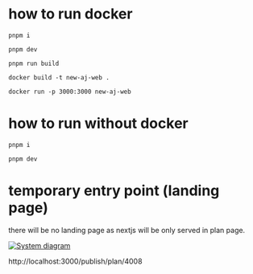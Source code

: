 # how to run docker

`pnpm i`

`pnpm dev`

`pnpm run build`

`docker build -t new-aj-web .`

`docker run -p 3000:3000 new-aj-web`

# how to run without docker

`pnpm i`

`pnpm dev`

# temporary entry point (landing page)

there will be no landing page as nextjs will be only served in plan page.

[![System diagram](https://www.notion.so/image/https%3A%2F%2Fs3-us-west-2.amazonaws.com%2Fsecure.notion-static.com%2Fc830f324-b1f4-449b-aade-ea20448d3e66%2FUntitled.png?table=block&id=8ca03863-cf9d-4545-bd56-c32abba3e584&spaceId=ab8fac5d-069d-4ae5-b053-ead8f0dfa22f&width=2000&userId=05d25a94-f0e2-4fd2-a4a6-ce3f3871e2e1&cache=v2)](https://www.notion.so/image/https%3A%2F%2Fs3-us-west-2.amazonaws.com%2Fsecure.notion-static.com%2Fc830f324-b1f4-449b-aade-ea20448d3e66%2FUntitled.png?table=block&id=8ca03863-cf9d-4545-bd56-c32abba3e584&spaceId=ab8fac5d-069d-4ae5-b053-ead8f0dfa22f&width=2000&userId=05d25a94-f0e2-4fd2-a4a6-ce3f3871e2e1&cache=v2)

http://localhost:3000/publish/plan/4008
